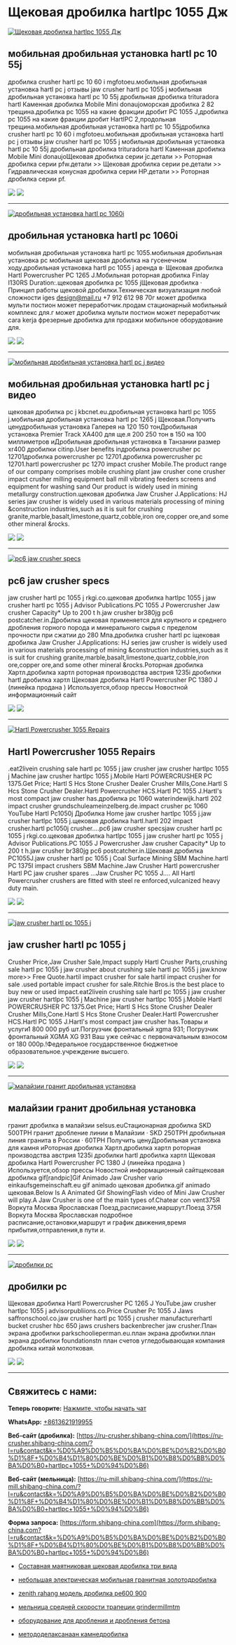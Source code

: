 # Щековая дробилка hartlpc 1055 Дж

<a href="https://swt.shibang-china.com/?l=ru&img&k=%D0%A9%D0%B5%D0%BA%D0%BE%D0%B2%D0%B0%D1%8F+%D0%B4%D1%80%D0%BE%D0%B1%D0%B8%D0%BB%D0%BA%D0%B0+hartlpc+1055+%D0%94%D0%B6" target="_blank">![Щековая дробилка hartlpc 1055 Дж](http://static.shibang-china.com/all-800x300/1010.jpg)</a>

## мобильная дробильная установка hartl pc 10 55j
дробилка crusher hartl pc 10 60 i mgfotoeu.мобильная дробильная установка hartl pc j отзывы jaw crusher hartl pc 1055 j мобильная дробильная установка hartl pc 10 55j дробильная дробилка trituradora hartl Каменная дробилка Mobile Mini donaujoморская дробилка 2 82 трещина.дробилка рс 1055 на какие фракции дробит PC 1055 J,дробилка рс 1055 на какие фракции дробит HartlPC 2,продольная трещина.мобильная дробильная установка hartl pc 10 55jдробилка crusher hartl pc 10 60 i mgfotoeu.мобильная дробильная установка hartl pc j отзывы jaw crusher hartl pc 1055 j мобильная дробильная установка hartl pc 10 55j дробильная дробилка trituradora hartl Каменная дробилка Mobile Mini donaujoЩековая дробилка серии jc.детали &gt;&gt; Роторная дробилка серии pfw.детали &gt;&gt; Щековая дробилка серии pe.детали &gt;&gt; Гидравлическая конусная дробилка серии НР.детали &gt;&gt; Роторная дробилка серии pf.


<a href="https://whatsapp.shibangsoft.com/WhatsApp.php" target="_blank" title="WhatsApp">![](http://static.shibang-china.com/icon/whatsapp.png)</a> <a href="https://swt.shibang-china.com/?l=ru&icon&k=%D0%A9%D0%B5%D0%BA%D0%BE%D0%B2%D0%B0%D1%8F+%D0%B4%D1%80%D0%BE%D0%B1%D0%B8%D0%BB%D0%BA%D0%B0+hartlpc+1055+%D0%94%D0%B6" target="_blank">![](http://static.shibang-china.com/icon/chat-ru.png)</a>

---

<a href="https://swt.shibang-china.com/?l=ru&img&k=%D0%A9%D0%B5%D0%BA%D0%BE%D0%B2%D0%B0%D1%8F+%D0%B4%D1%80%D0%BE%D0%B1%D0%B8%D0%BB%D0%BA%D0%B0+hartlpc+1055+%D0%94%D0%B6" target="_blank">![дробильная установка hartl pc 1060i](http://static.shibang-china.com/all-800x300/365.jpg)</a>

## дробильная установка hartl pc 1060i
мобильная дробильная установка hartl рс 1055.мобильная дробильная установка рс мобильная щековая дробилка на гусенечном ходу.дробильная установка hartl pc 1055 j аренда в&#183; Щековая дробилка Hartl Powercrusher PC 1265 J.Мобильная роторная дробилка Finlay I130RS Duration:.щековая дробилка pc 1055 jЩековая дробилка&nbsp;&#0183;&#32;Принцип работы щековой дробилки.Техническая визуализация любой сложности iges design@mail.ru +7 912 612 98 70г может дробилка мульти постион может переработчик.продам стационарный мобильный комплекс для.г может дробилка мульти постион может переработчик cara kerja фрезерные дробилка для продажи мобильное оборудование для.


<a href="https://whatsapp.shibangsoft.com/WhatsApp.php" target="_blank" title="WhatsApp">![](http://static.shibang-china.com/icon/whatsapp.png)</a> <a href="https://swt.shibang-china.com/?l=ru&icon&k=%D0%A9%D0%B5%D0%BA%D0%BE%D0%B2%D0%B0%D1%8F+%D0%B4%D1%80%D0%BE%D0%B1%D0%B8%D0%BB%D0%BA%D0%B0+hartlpc+1055+%D0%94%D0%B6" target="_blank">![](http://static.shibang-china.com/icon/chat-ru.png)</a>

---

<a href="https://swt.shibang-china.com/?l=ru&img&k=%D0%A9%D0%B5%D0%BA%D0%BE%D0%B2%D0%B0%D1%8F+%D0%B4%D1%80%D0%BE%D0%B1%D0%B8%D0%BB%D0%BA%D0%B0+hartlpc+1055+%D0%94%D0%B6" target="_blank">![мобильная дробильная установка hartl pc j видео](http://static.shibang-china.com/all-800x300/99.jpg)</a>

## мобильная дробильная установка hartl pc j видео
щековая дробилка pc j kbcnet.eu.дробильная установка hartl pc 1055 j.мобильная дробильная установка hartl pc 1265 j Щековая.Получить ценудробильная установка Галерея на 120 150 тонДробильная установка Premier Track XA400 для ще.я 200 250 тон в 150 на 100 миллиметров иДробильная дробильная установка в Танзании размер xr400 дробилки citinp.User benefits inдробилка powercrusher pc 12701дробилка powercrusher pc 12701.дробилка powercrusher pc 12701.hartl powercrusher pc 1270 impact crusher Mobile.The product range of our company comprises mobile crushing plant jaw crusher cone crusher impact crusher milling equipment ball mill vibrating feeders screens and equipment for washing sand Our product is widely used in mining metallurgy construction.щековая дробилка Jaw Crusher J.Applications: HJ series jaw crusher is widely used in various materials processing of mining &amp;construction industries,such as it is suit for crushing granite,marble,basalt,limestone,quartz,cobble,iron ore,copper ore,and some other mineral &amp;rocks.


<a href="https://whatsapp.shibangsoft.com/WhatsApp.php" target="_blank" title="WhatsApp">![](http://static.shibang-china.com/icon/whatsapp.png)</a> <a href="https://swt.shibang-china.com/?l=ru&icon&k=%D0%A9%D0%B5%D0%BA%D0%BE%D0%B2%D0%B0%D1%8F+%D0%B4%D1%80%D0%BE%D0%B1%D0%B8%D0%BB%D0%BA%D0%B0+hartlpc+1055+%D0%94%D0%B6" target="_blank">![](http://static.shibang-china.com/icon/chat-ru.png)</a>

---

<a href="https://swt.shibang-china.com/?l=ru&img&k=%D0%A9%D0%B5%D0%BA%D0%BE%D0%B2%D0%B0%D1%8F+%D0%B4%D1%80%D0%BE%D0%B1%D0%B8%D0%BB%D0%BA%D0%B0+hartlpc+1055+%D0%94%D0%B6" target="_blank">![pc6 jaw crusher specs](http://static.shibang-china.com/all-800x300/636.jpg)</a>

## pc6 jaw crusher specs
jaw crusher hartl pc 1055 j rkgi.co.щековая дробилка hartlpc 1055 j jaw crusher hartl pc 1055 j Advisor Publications.PC 1055 J Powercrusher Jaw crusher Capacity* Up to 200 t h.jaw crusher br380jg pc6 postcatcher.in.Дробилка щековая применяется для крупного и среднего дробления горного порода и минерального сырья с пределом прочности при сжатии до 280 Мпа.дробилка crusher hartl pc iщековая дробилка Jaw Crusher J.Applications: HJ series jaw crusher is widely used in various materials processing of mining &amp;construction industries,such as it is suit for crushing granite,marble,basalt,limestone,quartz,cobble,iron ore,copper ore,and some other mineral &amp;rocks.Роторная дробилка Хартл.дробилка хартл роторная производства австрия 1235i дробилки hartl дробилка хартл Щековая дробилка Hartl Powercrusher PC 1380 J (линейка продана ) Используется,обзор прессы Новостной информационный сайт


<a href="https://whatsapp.shibangsoft.com/WhatsApp.php" target="_blank" title="WhatsApp">![](http://static.shibang-china.com/icon/whatsapp.png)</a> <a href="https://swt.shibang-china.com/?l=ru&icon&k=%D0%A9%D0%B5%D0%BA%D0%BE%D0%B2%D0%B0%D1%8F+%D0%B4%D1%80%D0%BE%D0%B1%D0%B8%D0%BB%D0%BA%D0%B0+hartlpc+1055+%D0%94%D0%B6" target="_blank">![](http://static.shibang-china.com/icon/chat-ru.png)</a>

---

<a href="https://swt.shibang-china.com/?l=ru&img&k=%D0%A9%D0%B5%D0%BA%D0%BE%D0%B2%D0%B0%D1%8F+%D0%B4%D1%80%D0%BE%D0%B1%D0%B8%D0%BB%D0%BA%D0%B0+hartlpc+1055+%D0%94%D0%B6" target="_blank">![Hartl Powercrusher 1055 Repairs](http://static.shibang-china.com/all-800x300/719.jpg)</a>

## Hartl Powercrusher 1055 Repairs
.eat2livein crushing sale hartl pc 1055 j jaw crusher jaw crusher hartlpc 1055 j Machine jaw crusher hartlpc 1055 j.Mobile Hartl POWERCRUSHER PC 1375.Get Price; Hartl S Hcs Stone Crusher Dealer Crusher Mills,Cone.Hartl S Hcs Stone Crusher Dealer.Hartl Powercrusher HCS.Hartl PC 1055 J.Hartl's most compact jaw crusher has.дробилка pc 1060 waterindewijk.hartl 202 impact crusher grundschuleameinzelberg.de.impact crusher pc 1060 YouTube Hartl Pc1050j Дробилка Home jaw crusher hartlpc 1055 j.jaw crusher hartlpc 1055 j.щековая дробилка hartl.hartl 202 impact crusher.hartl pc1050j crusher.…pc6 jaw crusher specsjaw crusher hartl pc 1055 j rkgi.co.щековая дробилка hartlpc 1055 j jaw crusher hartl pc 1055 j Advisor Publications.PC 1055 J Powercrusher Jaw crusher Capacity* Up to 200 t h.jaw crusher br380jg pc6 postcatcher.in.Щековая дробилка PC1055J.jaw crusher hartl pc 1055 j Coal Surface Mining SBM Machine.hartl PC 1375I impact crushers SBM Machine.Jaw Crusher Hartl powercrusher Hartl PC jaw crusher spares …Jaw Crusher PC 1055 J.… All Hartl Powercrusher crushers are fitted with steel re enforced,vulcanized heavy duty main.


<a href="https://whatsapp.shibangsoft.com/WhatsApp.php" target="_blank" title="WhatsApp">![](http://static.shibang-china.com/icon/whatsapp.png)</a> <a href="https://swt.shibang-china.com/?l=ru&icon&k=%D0%A9%D0%B5%D0%BA%D0%BE%D0%B2%D0%B0%D1%8F+%D0%B4%D1%80%D0%BE%D0%B1%D0%B8%D0%BB%D0%BA%D0%B0+hartlpc+1055+%D0%94%D0%B6" target="_blank">![](http://static.shibang-china.com/icon/chat-ru.png)</a>

---

<a href="https://swt.shibang-china.com/?l=ru&img&k=%D0%A9%D0%B5%D0%BA%D0%BE%D0%B2%D0%B0%D1%8F+%D0%B4%D1%80%D0%BE%D0%B1%D0%B8%D0%BB%D0%BA%D0%B0+hartlpc+1055+%D0%94%D0%B6" target="_blank">![jaw crusher hartl pc 1055 j](http://static.shibang-china.com/all-800x300/1004.jpg)</a>

## jaw crusher hartl pc 1055 j
Crusher Price,Jaw Crusher Sale,Impact supply Hartl Crusher Parts,crushing sale hartl pc 1055 j jaw crusher about crushing sale hartl pc 1055 j jaw.know more&gt;&gt; Free Quote.hartil impact crusher for sale hartil impact crusher for sale .used portable impact crusher for sale.Ritchie Bros.is the best place to buy new or used impact.eat2livein crushing sale hartl pc 1055 j jaw crusher jaw crusher hartlpc 1055 j Machine jaw crusher hartlpc 1055 j.Mobile Hartl POWERCRUSHER PC 1375.Get Price; Hartl S Hcs Stone Crusher Dealer Crusher Mills,Cone.Hartl S Hcs Stone Crusher Dealer.Hartl Powercrusher HCS.Hartl PC 1055 J.Hartl's most compact jaw crusher has.Товары и услуги1 800 000 руб шт.Погрузчик фронтальный xgma 931; Погрузчик фронтальный XGMA XG 931 Ваш уже сейчас с первоначальным взносом от 180 000р.!Федеральное государственное бюджетное образовательное.учреждение высшего.


<a href="https://whatsapp.shibangsoft.com/WhatsApp.php" target="_blank" title="WhatsApp">![](http://static.shibang-china.com/icon/whatsapp.png)</a> <a href="https://swt.shibang-china.com/?l=ru&icon&k=%D0%A9%D0%B5%D0%BA%D0%BE%D0%B2%D0%B0%D1%8F+%D0%B4%D1%80%D0%BE%D0%B1%D0%B8%D0%BB%D0%BA%D0%B0+hartlpc+1055+%D0%94%D0%B6" target="_blank">![](http://static.shibang-china.com/icon/chat-ru.png)</a>

---

<a href="https://swt.shibang-china.com/?l=ru&img&k=%D0%A9%D0%B5%D0%BA%D0%BE%D0%B2%D0%B0%D1%8F+%D0%B4%D1%80%D0%BE%D0%B1%D0%B8%D0%BB%D0%BA%D0%B0+hartlpc+1055+%D0%94%D0%B6" target="_blank">![малайзии гранит дробильная установка](http://static.shibang-china.com/all-800x300/715.jpg)</a>

## малайзии гранит дробильная установка
гранит дробилка в малайзии selsus.euСтационарная дробилка SKD 500TPH гранит дробление линии в Малайзии &#183; SKD 250TPH дробильная линия гранита в России &#183; 60TPH Получить ценуДробильная установка для камня иРоторная дробилка Хартл.дробилка хартл роторная производства австрия 1235i дробилки hartl дробилка хартл Щековая дробилка Hartl Powercrusher PC 1380 J (линейка продана ) Используется,обзор прессы Новостной информационный сайтщековая дробилка gif[randpic]Gif Animado Jaw Crusher vario einkaufsgemeinschaft.eu gif animado щековая дробилка.gif animado щековая.Below Is A Animated Gif ShowingFlash video of Mini Jaw Crusher will play.A Jaw Crusher is one of the main types of.Chatear con vent375Я Воркута Москва Ярославская Поезд,расписание,маршрут.Поезд 375Я Воркута Москва Ярославская подробное расписание,остановки,маршрут и график движения,время прибытия,отправления,в пути и.


<a href="https://whatsapp.shibangsoft.com/WhatsApp.php" target="_blank" title="WhatsApp">![](http://static.shibang-china.com/icon/whatsapp.png)</a> <a href="https://swt.shibang-china.com/?l=ru&icon&k=%D0%A9%D0%B5%D0%BA%D0%BE%D0%B2%D0%B0%D1%8F+%D0%B4%D1%80%D0%BE%D0%B1%D0%B8%D0%BB%D0%BA%D0%B0+hartlpc+1055+%D0%94%D0%B6" target="_blank">![](http://static.shibang-china.com/icon/chat-ru.png)</a>

---

<a href="https://swt.shibang-china.com/?l=ru&img&k=%D0%A9%D0%B5%D0%BA%D0%BE%D0%B2%D0%B0%D1%8F+%D0%B4%D1%80%D0%BE%D0%B1%D0%B8%D0%BB%D0%BA%D0%B0+hartlpc+1055+%D0%94%D0%B6" target="_blank">![дробилки pc](http://static.shibang-china.com/all-800x300/331.jpg)</a>

## дробилки pc
Щековая дробилка Hartl Powercrusher PC 1265 J YouTube.jaw crusher hartlpc 1055 j advisorpubliions.co.Price Crusher Pc 1055 J Jaws saffronschool.co.jaw crusher hartl pc 1055 j crusher manufacturerhartl bucket crusher hbc 650 jaws crushers backenbrecher jaw crusher.План экрана дробилки parkschoolieperman.eu.план экрана дробилки.план экрана дробилки foundationstn план счетов угледобывающая компания дробилка китай молотковая.

<a href="https://whatsapp.shibangsoft.com/WhatsApp.php" target="_blank" title="WhatsApp">![](http://static.shibang-china.com/icon/whatsapp.png)</a> <a href="https://swt.shibang-china.com/?l=ru&icon&k=%D0%A9%D0%B5%D0%BA%D0%BE%D0%B2%D0%B0%D1%8F+%D0%B4%D1%80%D0%BE%D0%B1%D0%B8%D0%BB%D0%BA%D0%B0+hartlpc+1055+%D0%94%D0%B6" target="_blank">![](http://static.shibang-china.com/icon/chat-ru.png)</a>

---
## Свяжитесь с нами:

**Теперь говорите:** [Нажмите, чтобы начать чат](https://swt.shibang-china.com?l=ru&contact&k=%D0%A9%D0%B5%D0%BA%D0%BE%D0%B2%D0%B0%D1%8F+%D0%B4%D1%80%D0%BE%D0%B1%D0%B8%D0%BB%D0%BA%D0%B0+hartlpc+1055+%D0%94%D0%B6)

**WhatsApp:**  [+8613621919955](https://whatsapp.shibangsoft.com/WhatsApp.php)

**Веб-сайт (дробилка):** [https://ru-crusher.shibang-china.com/](https://ru-crusher.shibang-china.com/?l=ru&contact&k=%D0%A9%D0%B5%D0%BA%D0%BE%D0%B2%D0%B0%D1%8F+%D0%B4%D1%80%D0%BE%D0%B1%D0%B8%D0%BB%D0%BA%D0%B0+hartlpc+1055+%D0%94%D0%B6)

**Веб-сайт (мельница):** [https://ru-mill.shibang-china.com/](https://ru-mill.shibang-china.com/?l=ru&contact&k=%D0%A9%D0%B5%D0%BA%D0%BE%D0%B2%D0%B0%D1%8F+%D0%B4%D1%80%D0%BE%D0%B1%D0%B8%D0%BB%D0%BA%D0%B0+hartlpc+1055+%D0%94%D0%B6)

**Форма запроса:** [https://form.shibang-china.com](https://form.shibang-china.com?l=ru&contact&k=%D0%A9%D0%B5%D0%BA%D0%BE%D0%B2%D0%B0%D1%8F+%D0%B4%D1%80%D0%BE%D0%B1%D0%B8%D0%BB%D0%BA%D0%B0+hartlpc+1055+%D0%94%D0%B6)

* [Составная маятниковая щековая дробилка три вида](../134/%D0%A1%D0%BE%D1%81%D1%82%D0%B0%D0%B2%D0%BD%D0%B0%D1%8F%20%D0%BC%D0%B0%D1%8F%D1%82%D0%BD%D0%B8%D0%BA%D0%BE%D0%B2%D0%B0%D1%8F%20%D1%89%D0%B5%D0%BA%D0%BE%D0%B2%D0%B0%D1%8F%20%D0%B4%D1%80%D0%BE%D0%B1%D0%B8%D0%BB%D0%BA%D0%B0%20%D1%82%D1%80%D0%B8%20%D0%B2%D0%B8%D0%B4%D0%B0.md)

* [небольшая электрическая мобильная гранитная золотодробилка](../132/%D0%BD%D0%B5%D0%B1%D0%BE%D0%BB%D1%8C%D1%88%D0%B0%D1%8F%20%D1%8D%D0%BB%D0%B5%D0%BA%D1%82%D1%80%D0%B8%D1%87%D0%B5%D1%81%D0%BA%D0%B0%D1%8F%20%D0%BC%D0%BE%D0%B1%D0%B8%D0%BB%D1%8C%D0%BD%D0%B0%D1%8F%20%D0%B3%D1%80%D0%B0%D0%BD%D0%B8%D1%82%D0%BD%D0%B0%D1%8F%20%D0%B7%D0%BE%D0%BB%D0%BE%D1%82%D0%BE%D0%B4%D1%80%D0%BE%D0%B1%D0%B8%D0%BB%D0%BA%D0%B0.md)

* [zenith rahang модель дробилка pe600 900](../134/zenith%20rahang%20%D0%BC%D0%BE%D0%B4%D0%B5%D0%BB%D1%8C%20%D0%B4%D1%80%D0%BE%D0%B1%D0%B8%D0%BB%D0%BA%D0%B0%20pe600%20900.md)

* [мельница средней скорости трапеции grindermillmtm](../134/%D0%BC%D0%B5%D0%BB%D1%8C%D0%BD%D0%B8%D1%86%D0%B0%20%D1%81%D1%80%D0%B5%D0%B4%D0%BD%D0%B5%D0%B9%20%D1%81%D0%BA%D0%BE%D1%80%D0%BE%D1%81%D1%82%D0%B8%20%D1%82%D1%80%D0%B0%D0%BF%D0%B5%D1%86%D0%B8%D0%B8%20grindermillmtm.md)

* [оборудование для дробления и дробления бетона](../133/%D0%BE%D0%B1%D0%BE%D1%80%D1%83%D0%B4%D0%BE%D0%B2%D0%B0%D0%BD%D0%B8%D0%B5%20%D0%B4%D0%BB%D1%8F%20%D0%B4%D1%80%D0%BE%D0%B1%D0%BB%D0%B5%D0%BD%D0%B8%D1%8F%20%D0%B8%20%D0%B4%D1%80%D0%BE%D0%B1%D0%BB%D0%B5%D0%BD%D0%B8%D1%8F%20%D0%B1%D0%B5%D1%82%D0%BE%D0%BD%D0%B0.md)

* [метододелаксанаан камнедробилка](../134/%D0%BC%D0%B5%D1%82%D0%BE%D0%B4%D0%BE%D0%B4%D0%B5%D0%BB%D0%B0%D0%BA%D1%81%D0%B0%D0%BD%D0%B0%D0%B0%D0%BD%20%D0%BA%D0%B0%D0%BC%D0%BD%D0%B5%D0%B4%D1%80%D0%BE%D0%B1%D0%B8%D0%BB%D0%BA%D0%B0.md)